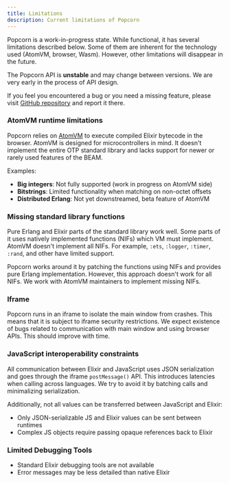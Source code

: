 ```yaml
---
title: Limitations
description: Current limitations of Popcorn
---
```


Popcorn is a work-in-progress state. While functional, it has several limitations described below. Some of them are inherent for the technology used (AtomVM, browser, Wasm). However, other limitations will disappear in the future.

The Popcorn API is **unstable** and may change between versions. We are very early in the process of API design.

If you feel you encountered a bug or you need a missing feature, please visit [GitHub repository](https://github.com/software-mansion/popcorn) and report it there.

### AtomVM runtime limitations

Popcorn relies on [AtomVM](https://www.atomvm.net/) to execute compiled Elixir bytecode in the browser. AtomVM is designed for microcontrollers in mind. It doesn't implement the entire OTP standard library and lacks support for newer or rarely used features of the BEAM.

Examples:

- **Big integers**: Not fully supported (work in progress on AtomVM side)
- **Bitstrings**: Limited functionality when matching on non-octet offsets
- **Distributed Erlang**: Not yet downstreamed, beta feature of AtomVM

### Missing standard library functions

Pure Erlang and Elixir parts of the standard library work well. Some parts of it uses natively implemented functions (NIFs) which VM must implement. AtomVM doesn't implement all NIFs. For example, `:ets`, `:logger`, `:timer`, `:rand`, and other have limited support.

Popcorn works around it by patching the functions using NIFs and provides pure Erlang implementation. However, this approach doesn't work for all NIFs. We work with AtomVM maintainers to implement missing NIFs.

### Iframe

Popcorn runs in an iframe to isolate the main window from crashes. This means that it is subject to iframe security restrictions. We expect existence of bugs related to communication with main window and using browser APIs. This should improve with time.

### JavaScript interoperability constraints

All communication between Elixir and JavaScript uses JSON serialization and goes through the iframe `postMessage()` API. This introduces latencies when calling across languages. We try to avoid it by batching calls and minimalizing serialization.

Additionally, not all values can be transferred between JavaScript and Elixir:

- Only JSON-serializable JS and Elixir values can be sent between runtimes
- Complex JS objects require passing opaque references back to Elixir

### Limited Debugging Tools

- Standard Elixir debugging tools are not available
- Error messages may be less detailed than native Elixir
